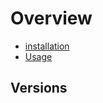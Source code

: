 Overview
========

* [installation](docs/installation.md)
* [Usage](docs/usage.md)

Versions
--------

